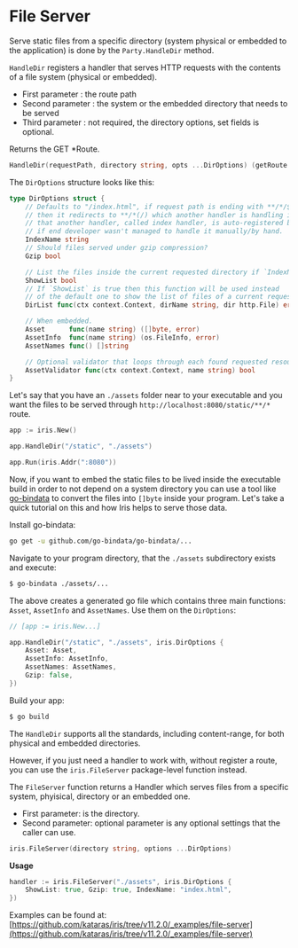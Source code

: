 # File Server

Serve static files from a specific directory (system physical or embedded to the application) is done by the `Party.HandleDir` method.

`HandleDir` registers a handler that serves HTTP requests with the contents of a file system (physical or embedded).

* First parameter  : the route path
* Second parameter : the system or the embedded directory that needs to be served
* Third parameter  : not required, the directory options, set fields is optional.

Returns the GET \*Route.

```go
HandleDir(requestPath, directory string, opts ...DirOptions) (getRoute *Route)
```

The `DirOptions` structure looks like this:

```go
type DirOptions struct {
    // Defaults to "/index.html", if request path is ending with **/*/$IndexName
    // then it redirects to **/*(/) which another handler is handling it,
    // that another handler, called index handler, is auto-registered by the framework
    // if end developer wasn't managed to handle it manually/by hand.
    IndexName string
    // Should files served under gzip compression?
    Gzip bool

    // List the files inside the current requested directory if `IndexName` not found.
    ShowList bool
    // If `ShowList` is true then this function will be used instead
    // of the default one to show the list of files of a current requested directory(dir).
    DirList func(ctx context.Context, dirName string, dir http.File) error

    // When embedded.
    Asset      func(name string) ([]byte, error)   
    AssetInfo  func(name string) (os.FileInfo, error)
    AssetNames func() []string

    // Optional validator that loops through each found requested resource.
    AssetValidator func(ctx context.Context, name string) bool
}
```

Let's say that you have an `./assets` folder near to your executable and you want the files to be served through `http://localhost:8080/static/**/*` route.

```go
app := iris.New()

app.HandleDir("/static", "./assets")

app.Run(iris.Addr(":8080"))
```

Now, if you want to embed the static files to be lived inside the executable build in order to not depend on a system directory you can use a tool like [go-bindata](https://github.com/go-bindata/go-bindata) to convert the files into `[]byte` inside your program. Let's take a quick tutorial on this and how Iris helps to serve those data.

Install go-bindata:

```bash
go get -u github.com/go-bindata/go-bindata/...
```

Navigate to your program directory, that the `./assets` subdirectory exists and execute:

```bash
$ go-bindata ./assets/...
```

The above creates a generated go file which contains three main functions: `Asset`, `AssetInfo` and `AssetNames`. Use them on the `DirOptions`:

```go
// [app := iris.New...]

app.HandleDir("/static", "./assets", iris.DirOptions {
    Asset: Asset,
    AssetInfo: AssetInfo,
    AssetNames: AssetNames,
    Gzip: false,
})
```

Build your app:

```bash
$ go build
```

The `HandleDir` supports all the standards, including content-range, for both physical and embedded directories.

However, if you just need a handler to work with, without register a route, you can use the `iris.FileServer` package-level function instead.

The `FileServer` function returns a Handler which serves files from a specific system, phyisical, directory or an embedded one.

* First parameter:  is the directory.
* Second parameter: optional parameter is any optional settings that the caller can use.

```go
iris.FileServer(directory string, options ...DirOptions)
```

**Usage**

```go
handler := iris.FileServer("./assets", iris.DirOptions {
    ShowList: true, Gzip: true, IndexName: "index.html",
})
```

Examples can be found at: [https://github.com/kataras/iris/tree/v11.2.0/_examples/file-server](https://github.com/kataras/iris/tree/v11.2.0/_examples/file-server)

